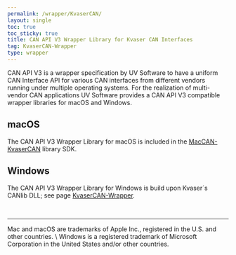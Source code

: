 ```yaml
---
permalink: /wrapper/KvaserCAN/
layout: single
toc: true
toc_sticky: true
title: CAN API V3 Wrapper Library for Kvaser CAN Interfaces
tag: KvaserCAN-Wrapper
type: wrapper
---
```

CAN&nbsp;API&nbsp;V3 is a wrapper specification by UV&nbsp;Software to have a uniform CAN Interface API for various CAN interfaces from different vendors running under multiple operating systems.
For the realization of multi-vendor CAN applications UV&nbsp;Software provides a CAN&nbsp;API&nbsp;V3 compatible wrapper libraries for macOS and Windows.

## macOS

The CAN API V3 Wrapper Library for macOS is included in the [MacCAN-KvaserCAN](/drivers/KvaserCAN/) library SDK.

## Windows

The CAN API V3 Wrapper Library for Windows is build upon Kvaser´s CANlib DLL; see page [KvaserCAN-Wrapper](/wrapper/windows/KvaserCAN/).

<br/>
<hr/>
Mac and macOS are trademarks of Apple Inc., registered in the U.S. and other countries. \
Windows is a registered trademark of Microsoft Corporation in the United States and/or other countries.
